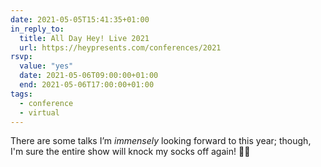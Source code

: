```yaml
---
date: 2021-05-05T15:41:35+01:00
in_reply_to:
  title: All Day Hey! Live 2021
  url: https://heypresents.com/conferences/2021
rsvp:
  value: "yes"
  date: 2021-05-06T09:00:00+01:00
  end: 2021-05-06T17:00:00+01:00
tags:
  - conference
  - virtual
---
```


There are some talks I’m *immensely* looking forward to this year; though, I'm sure the entire show will knock my socks off again! 🧦💨
